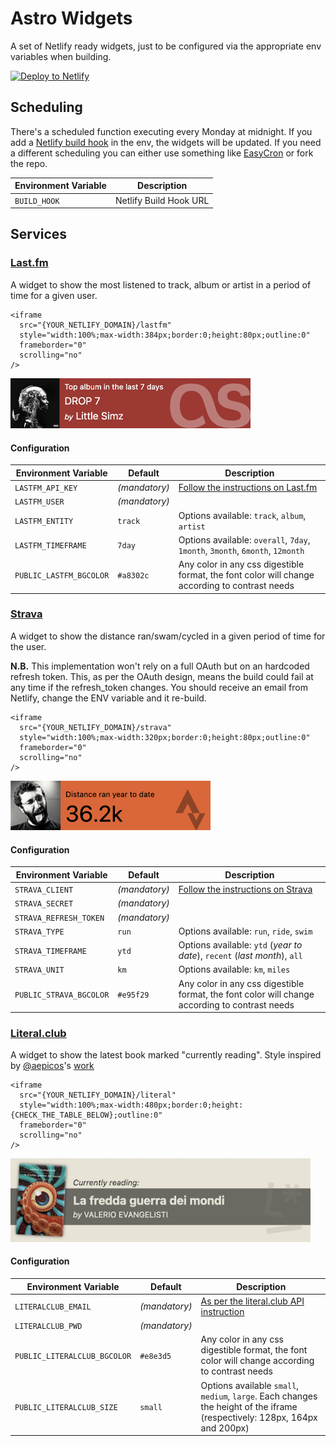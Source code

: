 # Astro Widgets

A set of Netlify ready widgets, just to be configured via the appropriate env variables when building.


[![Deploy to Netlify](https://www.netlify.com/img/deploy/button.svg)](https://app.netlify.com/start/deploy?repository=https://github.com/cedmax/astro-widgets)

## Scheduling

There's a scheduled function executing every Monday at midnight.
If you add a [Netlify build hook](https://docs.netlify.com/configure-builds/build-hooks/) in the env, the widgets will be updated.
If you need a different scheduling you can either use something like [EasyCron](https://www.easycron.com/) or fork the repo.

| Environment Variable  | Description | 
| --------------------- | ----------- | 
| `BUILD_HOOK`          | Netlify Build Hook URL | 


## Services

### [Last.fm](https://www.last.fm/)

A widget to show the most listened to track, album or artist in a period of time for a given user.

```
<iframe 
  src="{YOUR_NETLIFY_DOMAIN}/lastfm" 
  style="width:100%;max-width:384px;border:0;height:80px;outline:0" 
  frameborder="0"
  scrolling="no"
/>
```

[<img src="/public/lastfm-example.png" alt="last.fm widget example" width="384" />](https://astro-widgets.netlify.app/lastfm/)

#### Configuration

| Environment Variable    | Default         | Description |
| ----------------------- | --------------- | ----------- |
| `LASTFM_API_KEY`        | _(mandatory)_   | [Follow the instructions on Last.fm](https://www.last.fm/api/account/create) |
| `LASTFM_USER`           | _(mandatory)_   | |
| `LASTFM_ENTITY`         | `track`         | Options available: `track`, `album`, `artist` |
| `LASTFM_TIMEFRAME`      | `7day`          | Options available: `overall`, `7day`, `1month`, `3month`, `6month`, `12month` |
| `PUBLIC_LASTFM_BGCOLOR` | `#a8302c`       | Any color in any css digestible format, the font color will change according to contrast needs |

### [Strava](https://www.strava.com/)

A widget to show the distance ran/swam/cycled in a given period of time for the user.

**N.B.**
This implementation won't rely on a full OAuth but on an hardcoded refresh token. 
This, as per the OAuth design, means the build could fail at any time if the refresh_token changes.
You should receive an email from Netlify, change the ENV variable and it re-build.

```
<iframe 
  src="{YOUR_NETLIFY_DOMAIN}/strava" 
  style="width:100%;max-width:320px;border:0;height:80px;outline:0" 
  frameborder="0"
  scrolling="no"
/>
```

[<img src="/public/strava-example.png" alt="strava widget example" width="320" />](https://astro-widgets.netlify.app/strava/)

#### Configuration

| Environment Variable    | Default               | Description |
| ----------------------- | --------------------- | ----------- |
| `STRAVA_CLIENT`         | _(mandatory)_         | [Follow the instructions on Strava](https://developers.strava.com/docs/getting-started/#account) |
| `STRAVA_SECRET`         | _(mandatory)_         |  |
| `STRAVA_REFRESH_TOKEN`  | _(mandatory)_         |  |
| `STRAVA_TYPE`           | `run`                 | Options available: `run`, `ride`, `swim` |
| `STRAVA_TIMEFRAME`      | `ytd`                 | Options available: `ytd` (_year to date_), `recent` (_last month_), `all` |
| `STRAVA_UNIT`           | `km`                  | Options available: `km`, `miles` |
| `PUBLIC_STRAVA_BGCOLOR` | `#e95f29`             | Any color in any css digestible format, the font color will change according to contrast needs |

### [Literal.club](https://literal.club)

A widget to show the latest book marked "currently reading".
Style inspired by [@aepicos](https://github.com/aepicos)'s [work](https://codepen.io/aepicos/pen/dERYKm)


```
<iframe 
  src="{YOUR_NETLIFY_DOMAIN}/literal" 
  style="width:100%;max-width:480px;border:0;height:{CHECK_THE_TABLE_BELOW};outline:0" 
  frameborder="0"
  scrolling="no"
/>
```

[<img src="/public/literal-example.png" alt="literal.club widget example" width="480" />](https://astro-widgets.netlify.app/literal/)

#### Configuration

| Environment Variable         | Default               | Description |
| ---------------------------- | --------------------- | ----------- |
| `LITERALCLUB_EMAIL`          | _(mandatory)_         | [As per the literal.club API instruction](https://literal.club/pages/api) |
| `LITERALCLUB_PWD`            | _(mandatory)_         |  |
| `PUBLIC_LITERALCLUB_BGCOLOR` | `#e8e3d5`             | Any color in any css digestible format, the font color will change according to contrast needs |
| `PUBLIC_LITERALCLUB_SIZE`    | `small`               | Options available `small`, `medium`, `large`. Each changes the height of the iframe (respectively: 128px, 164px and 200px) |

